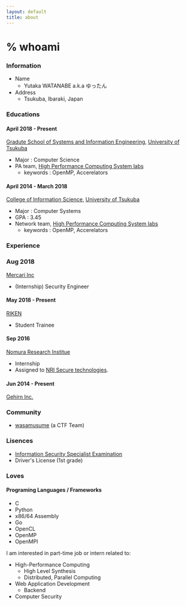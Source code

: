 ```yaml
---
layout: default
title: about
---
```


# % whoami

### Information
* Name
  * Yutaka WATANABE a.k.a ゆったん
* Address
  * Tsukuba, Ibaraki, Japan

### Educations
#### April 2018 - Present
[Gradute School of Systems and Information Engineering](https://www.sie.tsukuba.ac.jp/english), [University of Tsukuba](https://www.tsukuba.ac.jp/english/)
* Major : Computer Science
* PA team, [High Performance Computing System labs](https://www.hpcs.cs.tsukuba.ac.jp/)
  * keywords : OpenMP, Accerelators

#### April 2014 - March 2018
[College of Information Science](https://www.coins.tsukuba.ac.jp/en/), [University of Tsukuba](https://www.tsukuba.ac.jp/english/)
* Major : Computer Systems
* GPA : 3.45
* Network team, [High Performance Computing System labs](https://www.hpcs.cs.tsukuba.ac.jp/)
  * keywords : OpenMP, Accerelators

### Experience

### Aug 2018
[Mercari Inc](https://about.mercari.com/)
* (Internship) Security Engineer


#### May 2018 - Present
[RIKEN](http://www.riken.jp/en/)
* Student Trainee


#### Sep 2016
[Nomura Research Institue](https://www.nri.com/jp/)
* Internship
* Assigned to [NRI Secure technologies](https://www.nri-secure.co.jp/).


#### Jun 2014 - Present
[Gehirn Inc.](https://www.gehirn.co.jp)


### Community

* [wasamusume](https://wasamusu.me) (a CTF Team)


### Lisences

* [Information Security Specialist Examination](https://www.jitec.ipa.go.jp/1_11seido/sc.html)
* Driver's License (1st grade)


### Loves

#### Programing Languages / Frameworks

* C
* Python
* x86/64 Assembly
* Go
* OpenCL
* OpenMP
* OpenMPI


I am interested in part-time job or intern related to:
* High-Performance Computing
  * High Level Synthesis
  * Distributed, Parallel Computing
* Web Application Development
  * Backend
* Computer Security
 
